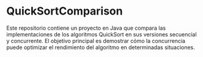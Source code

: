 # QuickSortComparison
Este repositorio contiene un proyecto en Java que compara las implementaciones de los algoritmos QuickSort en sus versiones secuencial y concurrente. El objetivo principal es demostrar cómo la concurrencia puede optimizar el rendimiento del algoritmo en determinadas situaciones.
